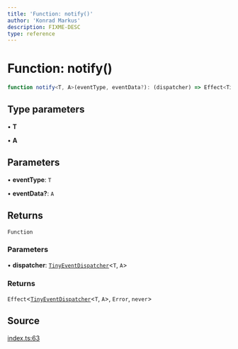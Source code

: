 ```yaml
---
title: 'Function: notify()'
author: 'Konrad Markus'
description: FIXME-DESC
type: reference
---
```

# Function: notify()

```ts
function notify<T, A>(eventType, eventData?): (dispatcher) => Effect<TinyEventDispatcher<T, A>, Error, never>
```

## Type parameters

• **T**

• **A**

## Parameters

• **eventType**: `T`

• **eventData?**: `A`

## Returns

`Function`

### Parameters

• **dispatcher**: [`TinyEventDispatcher`](../type-aliases/TinyEventDispatcher.md)\<`T`, `A`\>

### Returns

`Effect`\<[`TinyEventDispatcher`](../type-aliases/TinyEventDispatcher.md)\<`T`, `A`\>, `Error`, `never`\>

## Source

[index.ts:63](https://github.com/konkerdotdev/tiny-event-fp/blob/35c286bc511870798a7f3d70c0cc704e7c0c0006/src/index.ts#L63)

